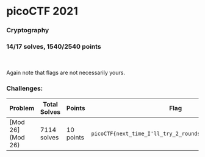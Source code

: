# picoCTF 2021

### Cryptography
### 14/17 solves, 1540/2540 points
<br></br>
Again note that flags are not necessarily yours.

### Challenges:

|Problem |Total Solves|Points|Flag|
|---------|------|------|-------|
|[Mod 26](Mod 26)|7114 solves|10 points|`picoCTF{next_time_I'll_try_2_rounds_of_rot13_hWqFsgzu}`|

